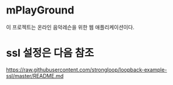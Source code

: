 # mPlayGround

이 프로젝트는 온라인 음악레슨을 위한 웹 애플리케이션이다.

# ssl 설정은 다음 참조
https://raw.githubusercontent.com/strongloop/loopback-example-ssl/master/README.md
